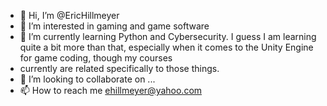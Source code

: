- 👋 Hi, I’m @EricHillmeyer
- 👀 I’m interested in gaming and game software
- 🌱 I’m currently learning Python and Cybersecurity. I guess I am learning quite a bit more than that, especially when it comes to the Unity Engine for game coding, though my courses
- currently are related specifically to those things.
- 💞️ I’m looking to collaborate on ...
- 📫 How to reach me ehillmeyer@yahoo.com

<!---
EricHillmeyer/EricHillmeyer is a ✨ special ✨ repository because its `README.md` (this file) appears on your GitHub profile.
You can click the Preview link to take a look at your changes.
--->
